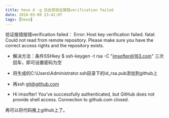 ```yaml
---
title: hexo d -g 后出现验证报错verification failed
date: 2018-03-09 23:41:07
tags: [hexo]
---
```


验证报错报错verification failed：
Error: Host key verification failed.
fatal: Could not read from remote repository.
Please make sure you have the correct access rights and the repository exists.

* 解决方法：条件SSHkey
$ ssh-keygen -t rsa -C "imsofter@163.com"
三次回车，即可设置密码为空

* 将生成的C:\Users\Administrator.ssh目录下的id_rsa.pub添加到github上

* 再ssh git@github.com
* Hi imsofter! You've successfully authenticated, but GitHub does not provide shell access.
Connection to github.com closed.

再可以将代码推上github上了。

